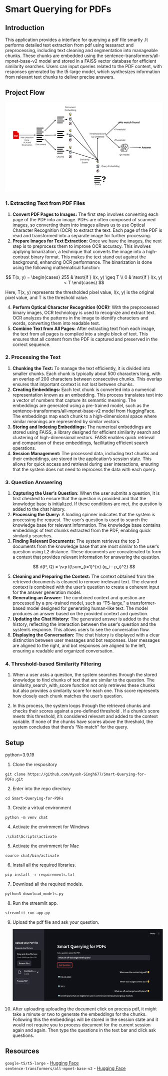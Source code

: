 
# Smart Querying for PDFs

## Introduction

This application provides a interface for querying a pdf file smartly .It performs detailed text extraction from pdf using tessaract and preprocessing, including text cleaning and segmentation into manageable chunks. These chunks are embedded using the sentence-transformers/all-mpnet-base-v2 model and stored in a FAISS vector database for efficient similarity searches. Users can input queries related to the PDF content, with responses generated by the t5-large model, which synthesizes information from relevant text chunks to deliver precise answers. 

## Project Flow
![alt text](assets/image.png)

### 1. Extracting Text from PDF Files

1.	**Convert PDF Pages to Images:**
The first step involves converting each page of the PDF into an image. PDFs are often composed of scanned images, so converting them into images allows us to use Optical Character Recognition (OCR) to extract the text. Each page of the PDF is read and transformed into a separate image for further processing.
2.	**Prepare Images for Text Extraction:**
Once we have the images, the next step is to preprocess them to improve OCR accuracy. This involves applying binarization, a technique that converts the image into a high-contrast binary format. This makes the text stand out against the background, enhancing OCR performance. The binarization is done using the following mathematical function:

$$
T(x, y) = 
\begin{cases} 
255 & \text{if } I(x, y) \geq T \\
0 & \text{if } I(x, y) < T
\end{cases}
$$

Here,  T(x, y)  represents the thresholded pixel value,  I(x, y)  is the original pixel value, and  T  is the threshold value.

4.	**Perform Optical Character Recognition (OCR):**
With the preprocessed binary images, OCR technology is used to recognize and extract text. OCR analyzes the patterns in the image to identify characters and words, converting them into readable text.
5.	**Combine Text from All Pages:**
After extracting text from each image, the text from all pages is compiled into a single block of text. This ensures that all content from the PDF is captured and preserved in the correct sequence.

### 2. Processing the Text

1.	**Chunking the Text:**
To manage the text efficiently, it is divided into smaller chunks. Each chunk is typically about 500 characters long, with an overlap of 200 characters between consecutive chunks. This overlap ensures that important context is not lost between chunks.
2.	**Creating Embeddings:**
Each text chunk is converted into a numerical representation known as an embedding. This process translates text into a vector of numbers that capture its semantic meaning. The embeddings are generated using a pre-trained model, such as the sentence-transformers/all-mpnet-base-v2 model from HuggingFace. The embeddings map each chunk to a high-dimensional space where similar meanings are represented by similar vectors.
3.	**Storing and Indexing Embeddings:**
The numerical embeddings are stored using FAISS, a library designed for efficient similarity search and clustering of high-dimensional vectors. FAISS enables quick retrieval and comparison of these embeddings, facilitating efficient search operations.
4.	**Session Management:**
The processed data, including text chunks and their embeddings, are stored in the application’s session state. This allows for quick access and retrieval during user interactions, ensuring that the system does not need to reprocess the data with each query.

### 3. Question Answering

1.	**Capturing the User’s Question:**
When the user submits a question, it is first checked to ensure that the question is provided and that the knowledge base is initialized. If these conditions are met, the question is added to the chat history.
2.	**Processing the Query:**
A loading spinner indicates that the system is processing the request. The user’s question is used to search the knowledge base for relevant information. The knowledge base contains embeddings of text chunks extracted from the PDF, enabling quick similarity searches.
3.	**Finding Relevant Documents:** 
The system retrieves the top 3 documents from the knowledge base that are most similar to the user’s question using L2 distance. These documents are concatenated to form a context that provides relevant information for answering the question.

$$
d(P, Q) = \sqrt{\sum_{i=1}^{n} (q_i - p_i)^2}
$$

5.	**Cleaning and Preparing the Context:**
The context obtained from the retrieved documents is cleaned to remove irrelevant text. The cleaned context is combined with the user’s question to create a coherent input for the answer generation model.
6.	**Generating an Answer:**
The combined context and question are processed by a pre-trained model, such as “T5-large,” a transformer-based model designed for generating human-like text. The model produces an answer based on the provided context and question.
7.	**Updating the Chat History:**
The generated answer is added to the chat history, reflecting the interaction between the user’s question and the system’s response. This allows users to see the conversation flow.
8.	**Displaying the Conversation:**
The chat history is displayed with a clear distinction between user messages and bot responses. User messages are aligned to the right, and bot responses are aligned to the left, ensuring a readable and organized conversation.

### 4. Threshold-based Similarity Filtering
1. When a user asks a question, the system searches through the stored knowledge to find chunks of text that are similar to the question. The similarity_search_with_score function not only retrieves these chunks but also provides a similarity score for each one. This score represents how closely each chunk matches the user’s question.

2. In this process, the system loops through the retrieved chunks and checks their scores against a pre-defined threshold . If a chunk’s score meets this threshold, it’s considered relevant and added to the context variable. If none of the chunks have scores above the threshold, the system concludes that there’s “No match” for the query.


## Setup

python=3.9.19
1. Clone the respository 
```
git clone https://github.com/Ayush-Singh677/Smart-Querying-for-PDFs.git
```
2. Enter into the repo directory
```
cd Smart-Querying-for-PDFs
```
3. Create a virtual environment
```
python -m venv chat
```
4. Activate the envirnment for Windows
```
.\chat\Scripts\activate
```
5. Activate the envirnment for Mac
```
source chat/bin/activate
```
6. Install all the required libraries.
```
pip install -r requirements.txt
```

7. Download all the required models.
```
python3 download_models.py
```
8. Run the streamlit app.
```
streamlit run app.py
```
9. Upload the pdf file and ask your question.


   ![alt text](assets/frontend.png)
10. After uploading uploading the document click on process pdf, it might take a minute or two to generate the embeddings for the chunks. Following this the embeddings will be stored in the session state and it would not require you to process document for the current session again and again. Then type the questions in the text bar and click ask questions.
## Resources 
```google-t5/t5-large``` - <a href="https://huggingface.co/google-t5/t5-large">Hugging Face<a/> <br>
```sentence-transformers/all-mpnet-base-v2``` - <a href="https://huggingface.co/sentence-transformers/all-mpnet-base-v2">Hugging Face<a/>

